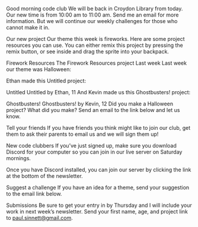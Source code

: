 Good morning code club
We will be back in Croydon Library from today. Our new time is from 10:00 am to 11:00 am. Send me an email for more information. But we will continue our weekly challenges for those who cannot make it in.

Our new project
Our theme this week is fireworks. Here are some project resources you can use. You can either remix this project by pressing the remix button, or see inside and drag the sprite into your backpack.

Firework Resources
The Firework Resources project
Last week
Last week our theme was Halloween:

Ethan made this Untitled project:

Untitled
Untitled by Ethan, 11
And Kevin made us this Ghostbusters! project:

Ghostbusters!
Ghostbusters! by Kevin, 12
Did you make a Halloween project? What did you make? Send an email to the link below and let us know.

Tell your friends
If you have friends you think might like to join our club, get them to ask their parents to email us and we will sign them up!

New code clubbers
If youʼve just signed up, make sure you download Discord for your computer so you can join in our live server on Saturday mornings.

Once you have Discord installed, you can join our server by clicking the link at the bottom of the newsletter.

Suggest a challenge
If you have an idea for a theme, send your suggestion to the email link below.

Submissions
Be sure to get your entry in by Thursday and I will include your work in next weekʼs newsletter. Send your first name, age, and project link to paul.sinnett@gmail.com.
